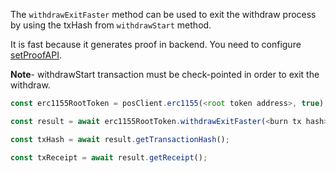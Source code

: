 The `withdrawExitFaster` method can be used to exit the withdraw process by using the txHash from `withdrawStart` method.

It is fast because it generates proof in backend. You need to configure [setProofAPI](../../set-proof-api.md).

**Note**- withdrawStart transaction must be check-pointed in order to exit the withdraw.

```js
const erc1155RootToken = posClient.erc1155(<root token address>, true);

const result = await erc1155RootToken.withdrawExitFaster(<burn tx hash>);

const txHash = await result.getTransactionHash();

const txReceipt = await result.getReceipt();

```
